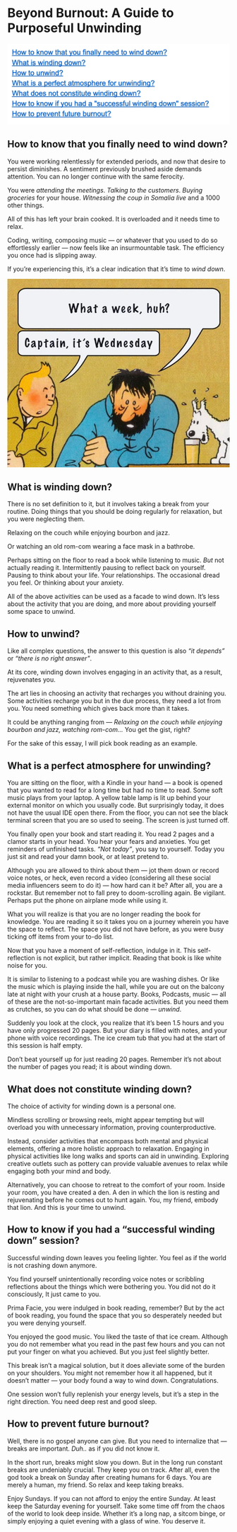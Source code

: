 # Beyond Burnout: A Guide to Purposeful Unwinding
![img.png](_posts/beyond-burnout-images/table-of-contents.png)

## How to know that you finally need to wind down?
You were working relentlessly for extended periods, and now that desire to persist diminishes. A sentiment previously brushed aside demands attention. You can no longer continue with the same ferocity.

You were _attending the meetings_. _Talking to the customers_. _Buying groceries_ for your house. _Witnessing the coup in Somalia live_ and a 1000 other things.

All of this has left your brain cooked. It is overloaded and it needs time to relax.

Coding, writing, composing music — or whatever that you used to do so effortlessly earlier — now feels like an insurmountable task. The efficiency you once had is slipping away.

If you’re experiencing this, it’s a clear indication that it’s time to _wind down_.

![img.png](_posts/beyond-burnout-images/captian-its-wednesday.png)

## What is winding down?
There is no set definition to it, but it involves taking a break from your routine. Doing things that you should be doing regularly for relaxation, but you were neglecting them.

Relaxing on the couch while enjoying bourbon and jazz.

Or watching an old rom-com wearing a face mask in a bathrobe.

Perhaps sitting on the floor to read a book while listening to music. _But_ not actually reading it. Intermittently pausing to reflect back on yourself. Pausing to think about your life. Your relationships. The occasional dread you feel. Or thinking about your anxiety.

All of the above activities can be used as a facade to wind down. It’s less about the activity that you are doing, and more about providing yourself some space to unwind.

## How to unwind?
Like all complex questions, the answer to this question is also _“it depends”_ or _“there is no right answer"_.

At its core, winding down involves engaging in an activity that, as a result, rejuvenates you.

The art lies in choosing an activity that recharges you without draining you. Some activities recharge you but in the due process, they need a lot from you. You need something which gives back more than it takes.

It could be anything ranging from — _Relaxing on the couch while enjoying bourbon and jazz, watching rom-com…_ You get the gist, right?

For the sake of this essay, I will pick book reading as an example.

## What is a perfect atmosphere for unwinding?
You are sitting on the floor, with a Kindle in your hand — a book is opened that you wanted to read for a long time but had no time to read. Some soft music plays from your laptop. A yellow table lamp is lit up behind your external monitor on which you usually code. But surprisingly today, it does not have the usual IDE open there. From the floor, you can not see the black terminal screen that you are so used to seeing. The screen is just turned off.

You finally open your book and start reading it. You read 2 pages and a clamor starts in your head. You hear your fears and anxieties. You get reminders of unfinished tasks. _“Not today”_, you say to yourself. Today you just sit and read your damn book, or at least pretend to.

Although you are allowed to think about them — jot them down or record voice notes, or heck, even record a video (considering all these social media influencers seem to do it) — how hard can it be? After all, you are a rockstar. But remember not to fall prey to doom-scrolling again. Be vigilant. Perhaps put the phone on airplane mode while using it.

What you will realize is that you are no longer reading the book for knowledge. You are reading it so it takes you on a journey wherein you have the space to reflect. The space you did not have before, as you were busy ticking off items from your to-do list.

Now that you have a moment of self-reflection, indulge in it. This self-reflection is not explicit, but rather implicit. Reading that book is like white noise for you.

It is similar to listening to a podcast while you are washing dishes. Or like the music which is playing inside the hall, while you are out on the balcony late at night with your crush at a house party. Books, Podcasts, music — all of these are the not-so-important main facade activities. But you need them as crutches, so you can do what should be done — _unwind_.

Suddenly you look at the clock, you realize that it’s been 1.5 hours and you have only progressed 20 pages. But your diary is filled with notes, and your phone with voice recordings. The ice cream tub that you had at the start of this session is half empty.

Don’t beat yourself up for just reading 20 pages. Remember it’s not about the number of pages you read; it is about winding down.

## What does not constitute winding down?
The choice of activity for winding down is a personal one.

Mindless scrolling or browsing reels, might appear tempting but will overload you with unnecessary information, proving counterproductive.

Instead, consider activities that encompass both mental and physical elements, offering a more holistic approach to relaxation. Engaging in physical activities like long walks and sports can aid in unwinding. Exploring creative outlets such as pottery can provide valuable avenues to relax while engaging both your mind and body.

Alternatively, you can choose to retreat to the comfort of your room. Inside your room, you have created a den. A den in which the lion is resting and rejuvenating before he comes out to hunt again. You, my friend, embody that lion. And this is your time to unwind.

## How to know if you had a “successful winding down” session?
Successful winding down leaves you feeling lighter. You feel as if the world is not crashing down anymore.

You find yourself unintentionally recording voice notes or scribbling reflections about the things which were bothering you. You did not do it consciously, It just came to you.

Prima Facie, you were indulged in book reading, remember? But by the act of book reading, you found the space that you so desperately needed but you were denying yourself.

You enjoyed the good music. You liked the taste of that ice cream. Although you do not remember what you read in the past few hours and you can not put your finger on what you achieved. But you just feel slightly better.

This break isn’t a magical solution, but it does alleviate some of the burden on your shoulders. You might not remember how it all happened, but it doesn’t matter — your body found a way to wind down. Congratulations.

One session won’t fully replenish your energy levels, but it’s a step in the right direction. You need deep rest and good sleep.

## How to prevent future burnout?
Well, there is no gospel anyone can give. But you need to internalize that — breaks are important. _Duh.._ as if you did not know it.

In the short run, breaks might slow you down. But in the long run constant breaks are undeniably crucial. They keep you on track. After all, even the god took a break on Sunday after creating humans for 6 days. You are merely a human, my friend. So relax and keep taking breaks.

Enjoy Sundays. If you can not afford to enjoy the entire Sunday. At least keep the Saturday evening for yourself. Take some time off from the chaos of the world to look deep inside. Whether it’s a long nap, a sitcom binge, or simply enjoying a quiet evening with a glass of wine. You deserve it.


